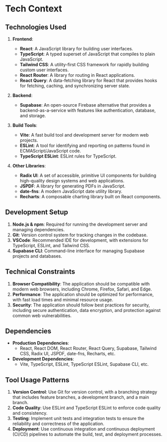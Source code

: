 # Tech Context

## Technologies Used
1. **Frontend**:
   - **React**: A JavaScript library for building user interfaces.
   - **TypeScript**: A typed superset of JavaScript that compiles to plain JavaScript.
   - **Tailwind CSS**: A utility-first CSS framework for rapidly building custom user interfaces.
   - **React Router**: A library for routing in React applications.
   - **React Query**: A data-fetching library for React that provides hooks for fetching, caching, and synchronizing server state.

2. **Backend**:
   - **Supabase**: An open-source Firebase alternative that provides a backend-as-a-service with features like authentication, database, and storage.

3. **Build Tools**:
   - **Vite**: A fast build tool and development server for modern web projects.
   - **ESLint**: A tool for identifying and reporting on patterns found in ECMAScript/JavaScript code.
   - **TypeScript ESLint**: ESLint rules for TypeScript.

4. **Other Libraries**:
   - **Radix UI**: A set of accessible, primitive UI components for building high-quality design systems and web applications.
   - **JSPDF**: A library for generating PDFs in JavaScript.
   - **date-fns**: A modern JavaScript date utility library.
   - **Recharts**: A composable charting library built on React components.

## Development Setup
1. **Node.js & npm**: Required for running the development server and managing dependencies.
2. **Git**: Version control system for tracking changes in the codebase.
3. **VSCode**: Recommended IDE for development, with extensions for TypeScript, ESLint, and Tailwind CSS.
4. **Supabase CLI**: Command-line interface for managing Supabase projects and databases.

## Technical Constraints
1. **Browser Compatibility**: The application should be compatible with modern web browsers, including Chrome, Firefox, Safari, and Edge.
2. **Performance**: The application should be optimized for performance, with fast load times and minimal resource usage.
3. **Security**: The application should follow best practices for security, including secure authentication, data encryption, and protection against common web vulnerabilities.

## Dependencies
- **Production Dependencies**:
  - React, React DOM, React Router, React Query, Supabase, Tailwind CSS, Radix UI, JSPDF, date-fns, Recharts, etc.
- **Development Dependencies**:
  - Vite, TypeScript, ESLint, TypeScript ESLint, Supabase CLI, etc.

## Tool Usage Patterns
1. **Version Control**: Use Git for version control, with a branching strategy that includes feature branches, a development branch, and a main branch.
2. **Code Quality**: Use ESLint and TypeScript ESLint to enforce code quality and consistency.
3. **Testing**: Implement unit tests and integration tests to ensure the reliability and correctness of the application.
4. **Deployment**: Use continuous integration and continuous deployment (CI/CD) pipelines to automate the build, test, and deployment processes.
